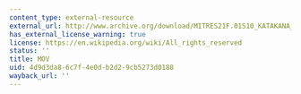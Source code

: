 ```yaml
---
content_type: external-resource
external_url: http://www.archive.org/download/MITRES21F.01S10_KATAKANA_EXERCISES/4d12.mov
has_external_license_warning: true
license: https://en.wikipedia.org/wiki/All_rights_reserved
status: ''
title: MOV
uid: 4d9d3da8-6c7f-4e0d-b2d2-9cb5273d0188
wayback_url: ''
---
```


